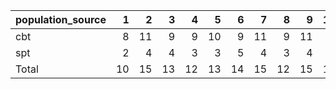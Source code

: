 |population_source |  1|  2|  3|  4|  5|  6|  7|  8|  9| 10| 11| 12| 13| 14| 15| 16| 17| 18| 19| 20| 21| 22| 23| 24| 25| 26| 27| 28| 29| 30| total|
|:-----------------|--:|--:|--:|--:|--:|--:|--:|--:|--:|--:|--:|--:|--:|--:|--:|--:|--:|--:|--:|--:|--:|--:|--:|--:|--:|--:|--:|--:|--:|--:|-----:|
|cbt               |  8| 11|  9|  9| 10|  9| 11|  9| 11|  9| 10| 10|  9| 10| 10| 10| 11|  8| 11|  9| 10| 10|  9| 11|  8| 11|  8| 11|  9| 11|   292|
|spt               |  2|  4|  4|  3|  3|  5|  4|  3|  4|  3|  3|  5|  4|  3|  3|  4|  5|  3|  4|  3|  3|  4|  5|  4|  2|  4|  4|  3|  4|  4|   109|
|Total             | 10| 15| 13| 12| 13| 14| 15| 12| 15| 12| 13| 15| 13| 13| 13| 14| 16| 11| 15| 12| 13| 14| 14| 15| 10| 15| 12| 14| 13| 15|   401|
